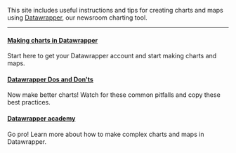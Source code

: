 This site includes useful instructions and tips for creating charts and maps using [Datawrapper](https://www.datawrapper.de/), our newsroom charting tool.

---

#### [Making charts in Datawrapper](./making-charts-with-datawrapper.md)

Start here to get your Datawrapper account and start making charts and maps.

#### [Datawrapper Dos and Don'ts](./dos-and-donts.md)

Now make better charts! Watch for these common pitfalls and copy these best practices.

#### [Datawrapper academy](https://academy.datawrapper.de/)

Go pro! Learn more about how to make complex charts and maps in Datawrapper.
